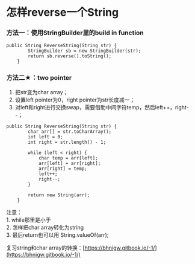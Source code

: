 # 怎样reverse一个String

### 方法一：使用StringBuilder里的build in function

```
public String ReverseString(String str) {
		StringBuilder sb = new StringBuilder(str);
		return sb.reverse().toString();
	}
```



### 方法二★：two pointer

1. 把str变为char array；
2. 设置left pointer为0，right pointer为str长度减一；
3. 对left和right进行交换swap，需要借助中间字符temp，然后left++，right--；

```
public String ReverseString(String str) {
		char arr[] = str.toCharArray();
		int left = 0;
		int right = str.length() - 1;
		
		while (left < right) {
			char temp = arr[left];
			arr[left] = arr[right];
			arr[right] = temp;
			left++;
			right--;
		}
		
		return new String(arr); 
	}
```

注意：\
1\. while那里是小于\
2\. 怎样把char array转化为string\
3\. 最后return也可以用 String.valueOf(arr);

复习string和char array的转换：[https://bhnigw.gitbook.io/-1/](https://bhnigw.gitbook.io/-1/)
